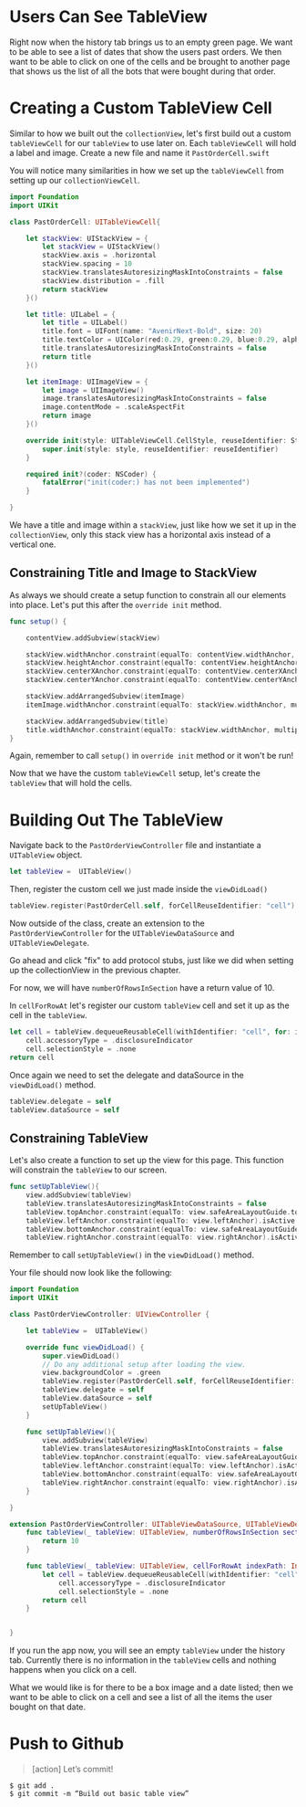 # Users Can See TableView

Right now when the history tab brings us to an empty green page. We want to be able to see a list of dates that show the users past orders. We then want to be able to click on one of the cells and be brought to another page that shows us the list of all the bots that were bought during that order.

# Creating a Custom TableView Cell
Similar to how we built out the `collectionView`, let's first build out a custom `tableViewCell` for our `tableView` to use later on. Each `tableViewCell` will hold a label and image. Create a new file and name it `PastOrderCell.swift`

You will notice many similarities in how we set up the `tableViewCell` from setting up our `collectionViewCell`.

```swift
import Foundation
import UIKit

class PastOrderCell: UITableViewCell{

    let stackView: UIStackView = {
        let stackView = UIStackView()
        stackView.axis = .horizontal
        stackView.spacing = 10
        stackView.translatesAutoresizingMaskIntoConstraints = false
        stackView.distribution = .fill
        return stackView
    }()

    let title: UILabel = {
        let title = UILabel()
        title.font = UIFont(name: "AvenirNext-Bold", size: 20)
        title.textColor = UIColor(red:0.29, green:0.29, blue:0.29, alpha:1.0)
        title.translatesAutoresizingMaskIntoConstraints = false
        return title
    }()

    let itemImage: UIImageView = {
        let image = UIImageView()
        image.translatesAutoresizingMaskIntoConstraints = false
        image.contentMode = .scaleAspectFit
        return image
    }()

    override init(style: UITableViewCell.CellStyle, reuseIdentifier: String?){
        super.init(style: style, reuseIdentifier: reuseIdentifier)
    }

    required init?(coder: NSCoder) {
        fatalError("init(coder:) has not been implemented")
    }

}
```

We have a title and image within a `stackView`, just like how we set it up in the `collectionView`, only this stack view has a horizontal axis instead of a vertical one.

## Constraining Title and Image to StackView

As always we should create a setup function to constrain all our elements into place. Let's put this after the `override init` method.

```swift
func setup() {

    contentView.addSubview(stackView)

    stackView.widthAnchor.constraint(equalTo: contentView.widthAnchor, multiplier: 0.85).isActive = true
    stackView.heightAnchor.constraint(equalTo: contentView.heightAnchor, multiplier: 0.75).isActive = true
    stackView.centerXAnchor.constraint(equalTo: contentView.centerXAnchor).isActive = true
    stackView.centerYAnchor.constraint(equalTo: contentView.centerYAnchor).isActive = true

    stackView.addArrangedSubview(itemImage)
    itemImage.widthAnchor.constraint(equalTo: stackView.widthAnchor, multiplier: 0.25).isActive = true

    stackView.addArrangedSubview(title)
    title.widthAnchor.constraint(equalTo: stackView.widthAnchor, multiplier: 0.55).isActive = true
}
```

Again, remember to call `setup()` in `override init` method or it won't be run!

Now that we have the custom `tableViewCell` setup, let's create the `tableView` that will hold the cells.

# Building Out The TableView
Navigate back to the `PastOrderViewController` file and instantiate a `UITableView` object.

```swift
let tableView =  UITableView()
```

Then, register the custom cell we just made inside the `viewDidLoad()`

```swift
tableView.register(PastOrderCell.self, forCellReuseIdentifier: "cell")
```

Now outside of the class, create an extension to the `PastOrderViewController` for the `UITableViewDataSource` and `UITableViewDelegate`.

Go ahead and click "fix" to add protocol stubs, just like we did when setting up the collectionView in the previous chapter.

For now, we will have `numberOfRowsInSection` have a return value of 10.

In `cellForRowAt` let's register our custom `tableView` cell and set it up as the cell in the `tableView`.

```swift
let cell = tableView.dequeueReusableCell(withIdentifier: "cell", for: indexPath) as! PastOrderCell
    cell.accessoryType = .disclosureIndicator
    cell.selectionStyle = .none
return cell
```

Once again we need to set the delegate and dataSource in the `viewDidLoad()` method.

```swift
tableView.delegate = self
tableView.dataSource = self
```

## Constraining TableView
Let's also create a function to set up the view for this page. This function will constrain the `tableView` to our screen.

```swift
func setUpTableView(){
    view.addSubview(tableView)
    tableView.translatesAutoresizingMaskIntoConstraints = false
    tableView.topAnchor.constraint(equalTo: view.safeAreaLayoutGuide.topAnchor).isActive = true
    tableView.leftAnchor.constraint(equalTo: view.leftAnchor).isActive = true
    tableView.bottomAnchor.constraint(equalTo: view.safeAreaLayoutGuide.bottomAnchor).isActive = true
    tableView.rightAnchor.constraint(equalTo: view.rightAnchor).isActive = true
```

Remember to call `setUpTableView()` in the `viewDidLoad()` method.

Your file should now look like the following:

```swift
import Foundation
import UIKit

class PastOrderViewController: UIViewController {

    let tableView =  UITableView()

    override func viewDidLoad() {
        super.viewDidLoad()
        // Do any additional setup after loading the view.
        view.backgroundColor = .green
        tableView.register(PastOrderCell.self, forCellReuseIdentifier: "cell")
        tableView.delegate = self
        tableView.dataSource = self
        setUpTableView()
    }

    func setUpTableView(){
        view.addSubview(tableView)
        tableView.translatesAutoresizingMaskIntoConstraints = false
        tableView.topAnchor.constraint(equalTo: view.safeAreaLayoutGuide.topAnchor).isActive = true
        tableView.leftAnchor.constraint(equalTo: view.leftAnchor).isActive = true
        tableView.bottomAnchor.constraint(equalTo: view.safeAreaLayoutGuide.bottomAnchor).isActive = true
        tableView.rightAnchor.constraint(equalTo: view.rightAnchor).isActive = true
    }

}

extension PastOrderViewController: UITableViewDataSource, UITableViewDelegate {
    func tableView(_ tableView: UITableView, numberOfRowsInSection section: Int) -> Int {
        return 10
    }

    func tableView(_ tableView: UITableView, cellForRowAt indexPath: IndexPath) -> UITableViewCell {
        let cell = tableView.dequeueReusableCell(withIdentifier: "cell", for: indexPath) as! PastOrderCell
            cell.accessoryType = .disclosureIndicator
            cell.selectionStyle = .none
        return cell
    }


}
```

If you run the app now, you will see an empty `tableView` under the history tab. Currently there is no information in the `tableView` cells and nothing happens when you click on a cell.

What we would like is for there to be a box image and a date listed; then we want to be able to click on a cell and see a list of all the items the user bought on that date.

# Push to Github

>[action]
> Let’s commit!
>
```
$ git add .
$ git commit -m “Build out basic table view”
```
